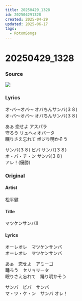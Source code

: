 ```yaml
---
title: 20250429_1328
id: 202504291328
created: 2025-04-29
updated: 2025-06-17
tags:
  - RotomSongs
---
```

# 20250429_1328

### Source

![](https://x.com/Starlystrongest/status/1917073575347163445)

### Lyrics

オ-バ〜オバ〜 オバちんサンバ(３８)  
オ-バ〜オバ〜 オバちんサンバ(３８)  

あぁ 恋せよ アスパラ  
守ろう リュへィオバータ  
眠りさえ忘れて ポジり明かそう  

サンバ(３８) ビバ サンバ(３８)  
オ・バ・チ・ン サンバ(３８)  
アレ！(優勝)  


### Original

#### Artist

松平健

#### Title

マツケンサンバII

#### Lyrics

オーレオレ　マツケンサンバ  
オーレオレ　マツケンサンバ  

あぁ　恋せよ　アミーゴ  
踊ろう　セリョリータ  
眠りさえ忘れて　踊り明かそう  

サンバ　ビバ　サンバ  
マ・ツ・ケ・ン　サンバ
オレ！  

